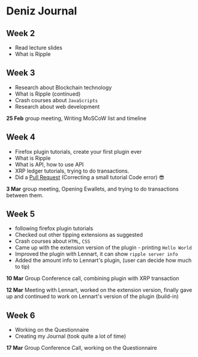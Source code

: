 # Deniz Journal

## Week 2

- Read lecture slides
- What is Ripple

## Week 3

- Research about Blockchain technology
- What is Ripple (continued)
- Crash courses about `JavaScripts`
- Research about web development

**25 Feb** group meeting, Writing MoSCoW list and timeline

## Week 4

- Firefox plugin tutorials, create your first plugin ever
- What is Ripple
- What is API, how to use API
- XRP ledger tutorials, trying to do transactions.
- Did a [Pull Request](https://github.com/ripple/xrpl-dev-portal/pull/793#pullrequestreview-368380174) (Correcting a small tutorial Code error) :sunglasses:

**3 Mar**  group meeting, Opening Ewallets, and trying to do transactions between them.

## Week 5

- following firefox plugin tutorials
- Checked out other tipping extensions as suggested
- Crash courses about `HTML`, `CSS`
- Came up with the extension version of the plugin - printing `Hello World`
- Improved the plugin with Lennart,  it can show `ripple server info`
- Added the amount info to Lennart's plugin, (user can decide how much to tip)

**10 Mar** Group Conference call, combining plugin with XRP transaction

**12 Mar** Meeting with Lennart, worked on the extension version, finally gave up and continued to work on Lennart's version of the plugin (build-in)

## Week 6

- Working on the Questionnaire
- Creating my Journal (took quite a lot of time)

**17 Mar** Group Conference Call, working on the Questionnaire
